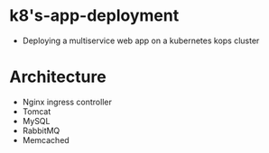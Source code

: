 # k8's-app-deployment
- Deploying a multiservice web app on a kubernetes kops cluster

# Architecture
- Nginx ingress controller
- Tomcat
- MySQL
- RabbitMQ
- Memcached


